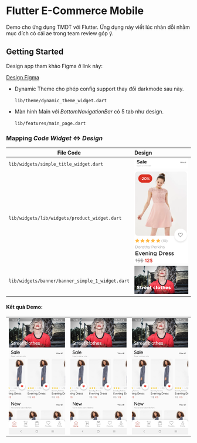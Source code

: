 # Flutter E-Commerce Mobile

Demo cho ứng dụng TMDT với Flutter. Ứng dụng này viết lúc nhàn dỗi nhằm mục đích có cái ae trong team review góp ý.

## Getting Started
Design app tham khảo Figma ở link này:

[Design Figma](https://www.figma.com/file/RP12HfFdgvuitYP6lz8X3h/E-commerce-Application-by-Fively-%2F-Light-Version-(Copy)?node-id=91%3A274&viewport=1266%2C-486%2C1.3325926065444946 
)

- Dynamic Theme cho phép config support thay đổi darkmode sau này.
    
    `lib/theme/dynamic_theme_widget.dart`
    
- Màn hình Main với _BottomNavigationBar_ có 5 tab như design.

    `lib/features/main_page.dart`
    
   
### Mapping _Code Widget_  <=>  _Design_

|File Code | Design |
|----|:----|
|`lib/widgets/simple_title_widget.dart`|![](./demo/components/widget_title.png)|
|`lib/widgets/lib/widgets/product_widget.dart`|![](./demo/components/widget_product.png)|
|`lib/widgets/banner/banner_simple_1_widget.dart`|![](./demo/components/widget_simple_banner_1.png)|
    
    
#### Kết quả Demo:
|         |            |   |
| ------------- |:-------------:| -----:|
|![](./demo/day2_update_home.jpg)|![](./demo/day2_update_home.jpg)|![](./demo/day2_update_home.jpg)|